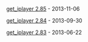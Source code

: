 [get_iplayer 2.85](https://github.com/dinkypumpkin/get_iplayer/releases/tag/v2.85) - 2013-11-06

[get_iplayer 2.84](https://github.com/dinkypumpkin/get_iplayer/releases/tag/v2.84) - 2013-09-30

[get_iplayer 2.83](https://github.com/dinkypumpkin/get_iplayer/releases/tag/v2.83) - 2013-06-22